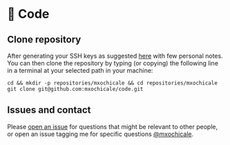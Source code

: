 # :school_satchel: Code

## Clone repository
After generating your SSH keys as suggested [here](https://github.com/mxochicale/tools/blob/main/github/SSH.md) with few personal notes.
You can then clone the repository by typing (or copying) the following line in a terminal at your selected path in your machine:
```
cd && mkdir -p repositories/mxochicale && cd repositories/mxochicale
git clone git@github.com:mxochicale/code.git
```

## Issues and contact 
Please [open an issue](https://github.com/mxochicale/code/issues) for questions that might be relevant to other people, or
open an issue tagging me for specific questions [@mxochicale](https://github.com/mxochicale/). 
